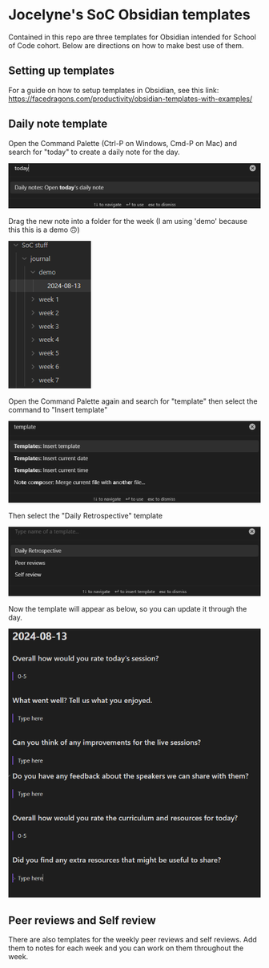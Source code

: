 # Jocelyne's SoC Obsidian templates

Contained in this repo are three templates for Obsidian intended for School of Code cohort. Below are directions on how to make best use of them.

## Setting up templates

For a guide on how to setup templates in Obsidian, see this link: https://facedragons.com/productivity/obsidian-templates-with-examples/

## Daily note template

Open the Command Palette (Ctrl-P on Windows, Cmd-P on Mac) and search for "today" to create a daily note for the day.

![Alt text](images/image1.png)

Drag the new note into a folder for the week (I am using 'demo' because this this is a demo 🙃)

![Alt text](images/image2.png)

Open the Command Palette again and search for "template" then select the command to "Insert template"

![Alt text](images/image3.png)

Then select the "Daily Retrospective" template

![Alt text](images/image4.png)

Now the template will appear as below, so you can update it through the day.

![Alt text](images/image5.png)

## Peer reviews and Self review

There are also templates for the weekly peer reviews and self reviews. Add them to notes for each week and you can work on them throughout the week.